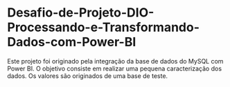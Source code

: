# Desafio-de-Projeto-DIO-Processando-e-Transformando-Dados-com-Power-BI
Este projeto foi originado pela integração da base de dados do MySQL com Power BI. O objetivo consiste em realizar uma pequena caracterização dos dados. Os valores são originados de uma base de teste.
